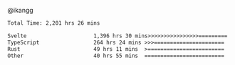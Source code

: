 @ikangg
<!--START_SECTION:waka-->

```txt
Total Time: 2,201 hrs 26 mins

Svelte                     1,396 hrs 30 mins>>>>>>>>>>>>>>>>=========   62.28 %
TypeScript                 264 hrs 24 mins >>>======================   11.79 %
Rust                       49 hrs 11 mins  >========================   02.19 %
Other                      40 hrs 55 mins  =========================   01.83 %
```

<!--END_SECTION:waka-->
